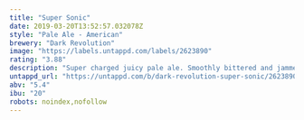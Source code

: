 ```yaml
---
title: "Super Sonic"
date: 2019-03-20T13:52:57.032078Z
style: "Pale Ale - American"
brewery: "Dark Revolution"
image: "https://labels.untappd.com/labels/2623890"
rating: "3.88"
description: "Super charged juicy pale ale. Smoothly bittered and jammed full of Simcoe and Amarillo then double dry hopped with Citra and Galaxy for a tropical fruit punch. "
untappd_url: "https://untappd.com/b/dark-revolution-super-sonic/2623890"
abv: "5.4"
ibu: "20"
robots: noindex,nofollow
---
```

